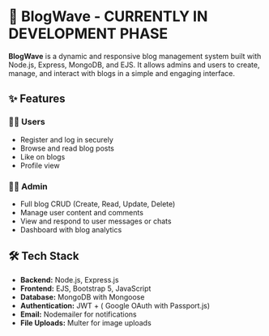 # 🌊 BlogWave - CURRENTLY IN DEVELOPMENT PHASE

**BlogWave** is a dynamic and responsive blog management system built with Node.js, Express, MongoDB, and EJS. It allows admins and users to create, manage, and interact with blogs in a simple and engaging interface.

## ✨ Features

### 🧑‍💻 Users
- Register and log in securely
- Browse and read blog posts
- Like on blogs
- Profile view 

### 👨‍💼 Admin
- Full blog CRUD (Create, Read, Update, Delete)
- Manage user content and comments
- View and respond to user messages or chats
- Dashboard with blog analytics 

## 🛠️ Tech Stack

- **Backend:** Node.js, Express.js
- **Frontend:** EJS, Bootstrap 5, JavaScript
- **Database:** MongoDB with Mongoose
- **Authentication:** JWT + ( Google OAuth with Passport.js)
- **Email:** Nodemailer for notifications
- **File Uploads:** Multer for image uploads

